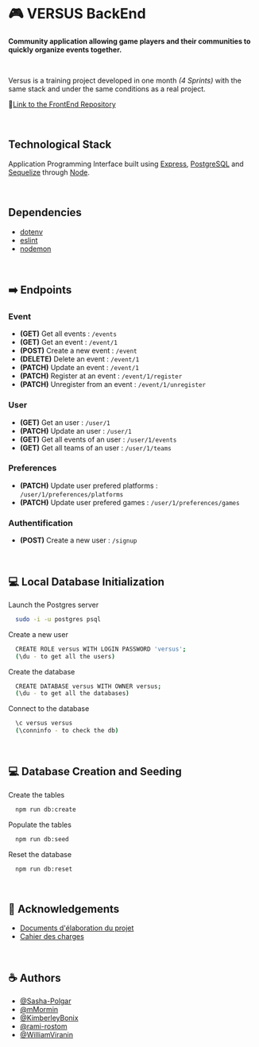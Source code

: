 # 🎮 VERSUS BackEnd
**Community application allowing game players and their communities to quickly organize events together.**

<br />

Versus is a training project developed in one month *(4 Sprints)* with the same stack and under the same conditions as a real project.

:flower_playing_cards:[Link to the FrontEnd Repository](https://github.com/O-clock-Cheesecake/projet-5-versus)

<br />

## Technological Stack
Application Programming Interface built using [Express](https://expressjs.com/fr/), [PostgreSQL](https://www.postgresql.org/) and [Sequelize](https://sequelize.org/) through [Node](https://nodejs.org/en).

<br />

## Dependencies
- [dotenv](https://www.npmjs.com/package/dotenv)
- [eslint](https://www.npmjs.com/package/eslint)
- [nodemon](https://www.npmjs.com/package//nodemon)

<br />

## :arrow_right: Endpoints

### Event

- **(GET)** Get all events : `/events`
- **(GET)** Get an event : `/event/1`
- **(POST)** Create a new event : `/event`
- **(DELETE)** Delete an event : `/event/1`
- **(PATCH)** Update an event : `/event/1`
- **(PATCH)** Register at an event  : `/event/1/register`
- **(PATCH)** Unregister from an event : `/event/1/unregister`

### User

- **(GET)** Get an user : `/user/1`
- **(PATCH)** Update an user : `/user/1`
- **(GET)** Get all events of an user : `/user/1/events`
- **(GET)** Get all teams of an user : `/user/1/teams`

### Preferences

- **(PATCH)** Update user prefered platforms : `/user/1/preferences/platforms`
- **(PATCH)** Update user prefered games : `/user/1/preferences/games`

### Authentification

- **(POST)** Create a new user : `/signup`

<br />

## :computer: Local Database Initialization

Launch the Postgres server

```bash
  sudo -i -u postgres psql
```

Create a new user

```bash
  CREATE ROLE versus WITH LOGIN PASSWORD 'versus';
  (\du - to get all the users)
```

Create the database

```bash
  CREATE DATABASE versus WITH OWNER versus;
  (\du - to get all the databases)
```

Connect to the database

```bash
  \c versus versus
  (\conninfo - to check the db)
```

<br />

## :computer: Database Creation and Seeding 

Create the tables

```bash
  npm run db:create
```

Populate the tables

```bash
  npm run db:seed
```

Reset the database
```bash
  npm run db:reset
```

<br />

## :notebook_with_decorative_cover: Acknowledgements

 - [Documents d'élaboration du projet](https://github.com/O-clock-Cheesecake/projet-5-versus/wiki)
 - [Cahier des charges](https://docs.google.com/document/d/1bTD5kVhkD7utuCIPbLkuoNbhCruBuwi9tcCYeXgs8Hc/edit#heading=h.k2mrd19y696k)

<br />

## :coffee: Authors

- [@Sasha-Polgar](https://github.com/Sasha-Polgar)
- [@mMormin](https://github.com/mMormin)
- [@KimberleyBonix](https://github.com/KimberleyBonix)
- [@rami-rostom](https://github.com/rami-rostom)
- [@WilliamViranin](https://github.com/WilliamViranin)